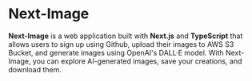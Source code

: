 # Next-Image

**Next-Image** is a web application built with **Next.js** and **TypeScript** that allows users to sign up using Github, upload their images to AWS S3 Bucket, and generate images using OpenAI's DALL·E model. With Next-Image, you can explore AI-generated images, save your creations, and download them.
